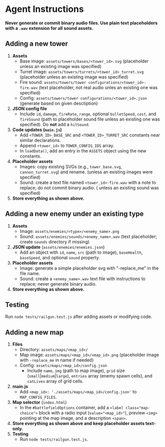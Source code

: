 # Agent Instructions

**Never generate or commit binary audio files. Use plain text placeholders with a `.wav` extension for all sound assets.**

## Adding a new tower
1. **Assets**
   - Base image: `assets/towers/bases/<tower_id>.svg` (placeholder unless an existing image was specified)
   - Turret image: `assets/towers/turrets/<tower_id>_turret.svg` (placeholder unless an existing image was specified)
   - Fire sound: `assets/towers/tower configurations/<tower_id>-fire.wav` (text placeholder, not real audio unles an existing one was specified)
   - Config: `assets/towers/tower configurations/<tower_id>.json` (generate based on given desctiption)
2. **JSON config file**
   - Include `id`, `damage`, `fireRate`, `range`, optional `bulletSpeed`, `cost`, and `fireSound` (path to placeholder sound file unless an existing one was specified). Do **not** add a `hitSound`.
3. **Code updates (`main.js`)**
   - Add `<TOWER_ID>_BASE_SRC` and `<TOWER_ID>_TURRET_SRC` constants near similar declarations.
   - Append `<tower_id>` to `TOWER_CONFIG_IDS` array.
   - In `loadData()`, add an entry in the `ASSETS` object using the new constants.
4. **Placeholder assets**
   - Images: copy existing SVGs (e.g., `tower_base.svg`, `cannon_turret.svg`) and rename. (unless an existing images were specified)
   - Sound: create a text file named `<tower_id>-fire.wav` with a note to replace; do not commit binary audio. ( unless an existing sound was specified)
5. **Store everything as shown above.**

## Adding a new enemy under an existing type
1. **Assets**
   - Image: `assets/enemies/<type>/<enemy_name>.png`
   - Sound: `assets/enemies/sounds/<enemy_name>.wav` (text placeholder; create `sounds` directory if missing)
2. **JSON update** (`assets/enemies/enemies.json`)
   - Add an object with `id`, `name`, `src` (path to image), `baseHealth`, `baseSpeed`, and optional `sound` property.
3. **Placeholder assets**
   - Image: generate a simple placeholder svg with "-replace_me" in the file name.
   - Sound: create a `<enemy_name>.wav` text file with instructions to replace; never generate binary audio.
4. **Store everything as shown above.**

## Testing
Run `node tests/railgun.test.js` after adding assets or modifying code.

## Adding a new map
1. **Files**
   - Directory: `assets/maps/<map_id>/`
   - Map image: `assets/maps/<map_id>/<map_id>.png` (placeholder image with `-replace_me` in name if needed)
   - Config: `assets/maps/<map_id>/config.json`
     - Include `name`, `img` (path to map image), `grid` size (`small`\|`medium`\|`large`),
       `entries` array (enemy spawn cells), and `catLives` array of grid cells.
2. **main.js**
   - Add `<map_id>: './assets/maps/<map_id>/config.json'` to `MAP_CONFIG_FILES`.
3. **Map selector** (`index.html`)
   - In the `#battlefieldOptions` container, add a `<label class="map-choice">` block with a radio input
     (`value="<map_id>"`), preview `<img>` pointing at the map image, and a description `<span>`.
4. **Store everything as shown above and keep placeholder assets text-only.**
5. **Testing**
   - Run `node tests/railgun.test.js`.
